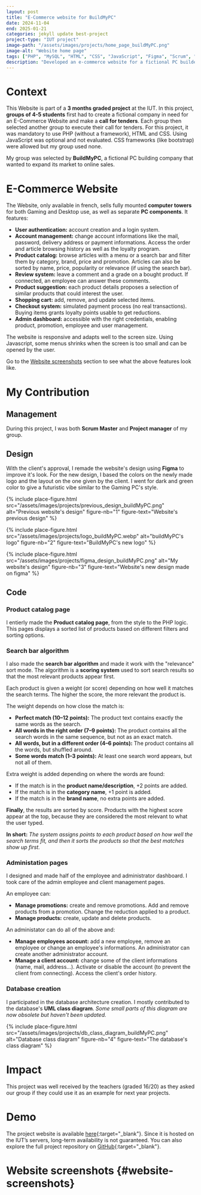 ```yaml
---
layout: post
title: "E-Commerce website for BuildMyPC"
date: 2024-11-04
end: 2025-01-21
categories: jekyll update best-project
project-type: "IUT project"
image-path: "/assets/images/projects/home_page_buildMyPC.png"
image-alt: "Website home page"
tags: ["PHP", "MySQL", "HTML", "CSS", "JavaScript", "Figma", "Scrum", "UML"]
description: "Developed an e-commerce website for a fictional PC builder with PHP/MySQL backend and HTML/CSS/JS front end, featuring login, browsing, cart, and a simulated checkout, plus an admin dashboard. I served as Scrum Master coordinating a 5-person team."
---
```


# Context

This Website is part of a **3 months graded project** at the IUT. In this project, **groups of 4-5 students** first had to create a fictional company in need for an E-Commerce Website and make a **call for tenders**. Each group then selected another group to execute their call for tenders. For this project, it was mandatory to use PHP (without a framework), HTML and CSS. Using JavaScript was optional and not evaluated. CSS frameworks (like bootstrap) were allowed but my group used none.

My group was selected by **BuildMyPC**, a fictional PC building company that wanted to expand its market to online sales.

# E-Commerce Website

The Website, only available in french, sells fully mounted **computer towers** for both Gaming and Desktop use, as well as separate **PC components**. It features:

- **User authentication:** account creation and a login system.
- **Account management:** change account informations like the mail, password, delivery address or payment informations. Access the order and article browsing history as well as the loyalty program.
- **Product catalog:** browse articles with a menu or a search bar and filter them by category, brand, price and promotion. Articles can also be sorted by name, price, popularity or relevance (if using the search bar).
- **Review system:** leave a comment and a grade on a bought product. If connected, an employee can answer these comments.
- **Product suggestion:** each product details proposes a selection of similar products that could interest the user.
- **Shopping cart:** add, remove, and update selected items.
- **Checkout system:** simulated payment process (no real transactions). Buying items grants loyalty points usable to get reductions.
- **Admin dashboard:** accessible with the right credentials, enabling product, promotion, employee and user management.

The website is responsive and adapts well to the screen size. Using Javascript, some menus shrinks when the screen is too small and can be opened by the user.

Go to the [Website screenshots](#website-screenshots) section to see what the above features look like.

# My Contribution

## Management

During this project, I was both **Scrum Master** and **Project manager** of my group.

## Design

With the client's approval, I remade the website's design using **Figma** to improve it's look. For the new design, I based the colors on the newly made logo and the layout on the one given by the client. I went for dark and green color to give a futuristic vibe similar to the Gaming PC's style.

{% include place-figure.html src="/assets/images/projects/previous_design_buildMyPC.png" alt="Previous website's design" figure-nb="1" figure-text="Website's previous design" %}

{% include place-figure.html src="/assets/images/projects/logo_buildMyPC.webp" alt="buildMyPC's logo" figure-nb="2" figure-text="BuildMyPC's new logo" %}

{% include place-figure.html src="/assets/images/projects/figma_design_buildMyPC.png" alt="My website's design" figure-nb="3" figure-text="Website's new design made on figma" %}

## Code

### Product catalog page

I entierly made the **Product catalog page**, from the style to the PHP logic. This pages displays a sorted list of products based on different filters and sorting options.

### Search bar algorithm

I also made the **search bar algorithm** and made it work with the "relevance" sort mode. The algorithm is a **scoring system** used to sort search results so that the most relevant products appear first.

Each product is given a weight (or score) depending on how well it matches the search terms. The higher the score, the more relevant the product is.

The weight depends on how close the match is:

- **Perfect match (10–12 points):** The product text contains exactly the same words as the search.
- **All words in the right order (7–9 points):** The product contains all the search words in the same sequence, but not as an exact match.
- **All words, but in a different order (4–6 points):** The product contains all the words, but shuffled around.
- **Some words match (1–3 points):** At least one search word appears, but not all of them.

Extra weight is added depending on where the words are found:

- If the match is in the **product name/description**, +2 points are added.
- If the match is in the **category name**, +1 point is added.
- If the match is in the **brand name**, no extra points are added.

**Finally**, the results are sorted by score. Products with the highest score appear at the top, because they are considered the most relevant to what the user typed.

**In short:** _The system assigns points to each product based on how well the search terms fit, and then it sorts the products so that the best matches show up first._

### Administation pages

I designed and made half of the employee and administrator dashboard. I took care of the admin employee and client management pages.

An employee can:

- **Manage promotions:** create and remove promotions. Add and remove products from a promotion. Change the reduction applied to a product.
- **Manage products:** create, update and delete products.

An administator can do all of the above and:

- **Manage employees account:** add a new employee, remove an employee or change an employee's informations. An administrator can create another administrator account.
- **Manage a client account:** change some of the client informations (name, mail, address...). Activate or disable the account (to prevent the client from connecting). Access the client's order history.

### Database creation

I participated in the database architecture creation. I mostly contributed to the database's **UML class diagram**. _Some small parts of this diagram are now obsolete but haven't been updated._

{% include place-figure.html src="/assets/images/projects/db_class_diagram_buildMyPC.png" alt="Database class diagram" figure-nb="4" figure-text="The database's class diagram" %}

# Impact

This project was well received by the teachers (graded 16/20) as they asked our group if they could use it as an example for next year projects.

# Demo

The project website is available [here](http://193.54.227.208/~R2024SAE3007/){:target="\_blank"}. Since it is hosted on the IUT’s servers, long-term availability is not guaranteed.
You can also explore the full project repository on [GitHub](https://github.com/IUT-Blagnac/sae-3-01-devapp-G1A-1){:target="\_blank"}.

# Website screenshots {#website-screenshots}

